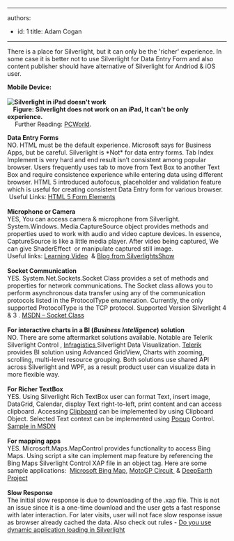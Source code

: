 

---
authors:
  - id: 1
    title: Adam Cogan
---




<span class='intro'> There is a place for Silverlight, but it can only be the 'richer' experience.&#160;In some case it is better not to use Silverlight for Data Entry Form and also content publisher should have alternative of Silverlight for Andriod &amp; iOS user. 
 </span>


  <p>
    <strong class="ms-rteThemeFontFace-1 ms-rteFontSize-2">Mobile Device&#58; <br>
<br>
<img src="/SoftwareDevelopment/RulesToBetterSilverLight/PublishingImages/SilverlightInIPad.png" alt="Silverlight in iPad doesn't work" /><br>
&#160;&#160;&#160;&#160;Figure&#58; Silverlight does not work on an iPad, It can't be only experience.&#160;</strong> <strong class="ms-rteThemeFontFace-1 ms-rteFontSize-2"><br>
&#160;&#160;&#160;&#160;</strong> <span class="ms-rteThemeFontFace-1 ms-rteFontSize-2"></span><span class="ms-rteThemeFontFace-1 ms-rteFontSize-2">Further Reading&#58; </span><a target="_blank" class="ms-rteThemeFontFace-1 ms-rteFontSize-2" href="http&#58;//www.pcworld.com/article/193540/ipad_proves_that_apple_wants_to_kill_flash.html">PCWorld</a>.&#160;</p>
<div style="text-align&#58;left;"><strong>Data Entry Forms</strong></div>
<div style="text-align&#58;left;">NO. HTML must be the default experience. Microsoft says for Business Apps, but be careful. Silverlight is *Not* for data entry forms. Tab Index Implement is very hard and end result isn’t consistent among popular browser. Users frequently uses tab to move from Text Box to another Text Box and require consistence experience while entering data using different browser. HTML 5 introduced autofocus, placeholder and validation feature which is useful for creating consistent Data Entry form for various browser.</div>
<div style="text-align&#58;left;">&#160;Useful Links&#58; <a target="_blank" href="http&#58;//www.xoriant.com/blog/software-product-development/html5-series-part-3-html5-form-elements.html">HTML 5 Form Elements</a></div>
<div style="text-align&#58;left;">&#160;</div>
<div style="text-align&#58;left;"><strong>Microphone or Camera </strong></div>
<div style="text-align&#58;left;">YES, You can access camera &amp; microphone from Silverlight. System.Windows. Media.CaptureSource object provides methods and properties used to work with audio and video capture devices. In essence, CaptureSource is like a little media player. After video being captured, We can give ShaderEffect&#160; or manipulate captured still image. </div>
<div style="text-align&#58;left;">Useful links&#58; <a target="_blank" href="http&#58;//www.silverlight.net/learn/videos/silverlight-4-videos/access-web-camera-microphone/">Learning Video</a>&#160; &amp; <a target="_blank" href="http&#58;//www.silverlightshow.net/items/Capturing-the-Webcam-in-Silverlight-4.aspx">Blog from SilverlightsShow</a></div>
<div style="text-align&#58;left;">&#160;</div>
<div style="text-align&#58;left;"><strong>Socket Communication </strong></div>
<div style="text-align&#58;left;">YES. System.Net.Sockets.Socket Class provides a set of methods and properties for network communications. The Socket class allows you to perform asynchronous data transfer using any of the communication protocols listed in the ProtocolType enumeration. Currently, the only supported ProtocolType is the TCP protocol. Supported Version Silverlight 4 &amp; 3 . <a target="_blank" class="ms-rteCustom-External" href="http&#58;//msdn.microsoft.com/en-us/library/system.net.sockets.socket%28v=vs.95%29.aspx">MSDN – Socket Class</a></div>
<div style="text-align&#58;left;"><strong></strong>&#160;</div>
<div style="text-align&#58;left;">
<div><strong>For interactive charts in a BI (</strong><em><strong>Business Intelligence</strong></em><strong>) solution </strong></div>
<div>NO. There are some aftermarket solutions available. Notable are Telerik Silverlight Control ,&#160;<a target="_blank" href="http&#58;//www.infragistics.com/dotnet/netadvantage/silverlight/data-visualization.aspx">Infragistics </a>Silverlight Data Visualization. <a target="_blank" href="http&#58;//www.telerik.com/products/new-silverlight-controls.aspx">Telerik</a> provides BI solution using Advanced GridView, Charts with zooming, scrolling, multi-level resource grouping. Both solutions use shared API across Silverlight and WPF, as a result product user can visualize data in more flexible way. </div>
<div>&#160;</div>
</div>
<div style="text-align&#58;left;"><strong>For Richer TextBox</strong></div>
<div style="text-align&#58;left;">YES. Using Silverlight Rich TextBox user can format Text, insert image, DataGrid, Calendar, display Text right-to-left, print content and can access clipboard. Accessing <a target="_blank" href="http&#58;//msdn.microsoft.com/en-us/library/system.windows.clipboard%28v=vs.95%29.aspx">Clipboard</a> can be implemented by using Clipboard Object. Selected Text context can be implemented using <a target="_blank" href="http&#58;//msdn.microsoft.com/en-us/library/system.windows.controls.primitives.popup%28v=vs.95%29.aspx">Popup</a> Control.&#160; <a target="_blank" class="ms-rteCustom-External" href="http&#58;//msdn.microsoft.com/en-us/library/ff426926%28v=vs.95%29.aspx">Sample in MSDN</a> </div>
<div style="text-align&#58;left;">&#160;</div>
<div style="text-align&#58;left;"><strong>For mapping apps</strong></div>
<div style="text-align&#58;left;">YES. Microsoft.Maps.MapControl provides functionality to access Bing Maps. Using script a site can implement map feature by referencing the Bing Maps Silverlight Control XAP file in an object tag. Here are some sample applications&#58;&#160; <a target="_blank" class="ms-rteCustom-External" href="http&#58;//www.microsoft.com/maps/isdk/silverlight/">Microsoft Bing Map</a>, <a target="_blank" class="ms-rteCustom-External" href="http&#58;//www.valentinorossi.fr/bingMapMotoGP.htm/MotoGPCircuitPage">MotoGP Circuit </a>&#160;&amp; <a target="_blank" class="ms-rteCustom-External" href="http&#58;//deepearth.codeplex.com/">DeepEarth Project</a></div>
<div style="text-align&#58;left;">&#160;</div>
<div style="text-align&#58;left;"><strong>Slow Response</strong></div>
<div style="text-align&#58;left;">The initial slow response is due to downloading of the .xap file. This is not an issue since it is a one-time download and the user gets a fast response with later interaction. For later visits, user will not face slow response issue as browser already cached the data. Also check out rules - <a target="_blank" href="/SoftwareDevelopment/RulesToBetterSilverLight/Pages/Do-you-use-dynamic-application-loading-in-Silverlight.aspx">Do you use dynamic application loading in Silverlight</a></div>




